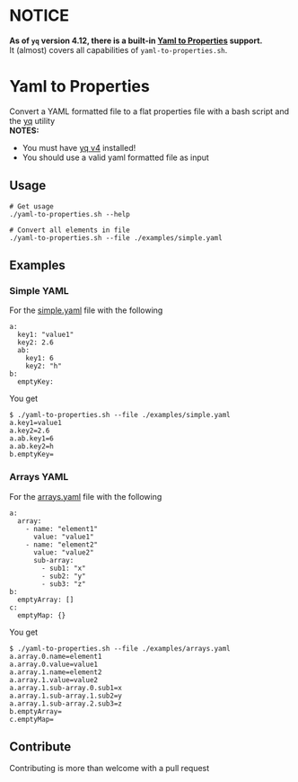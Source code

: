 # NOTICE
**As of `yq` version 4.12, there is a built-in [Yaml to Properties](https://mikefarah.gitbook.io/yq/v/v4.x/usage/properties) support.**<br>
It (almost) covers all capabilities of `yaml-to-properties.sh`.

# Yaml to Properties
Convert a YAML formatted file to a flat properties file with a bash script and the [yq](https://github.com/mikefarah/yq) utility<br>
**NOTES:**
* You must have [yq v4](https://github.com/mikefarah/yq/releases) installed!
* You should use a valid yaml formatted file as input

## Usage
```shell script
# Get usage
./yaml-to-properties.sh --help

# Convert all elements in file
./yaml-to-properties.sh --file ./examples/simple.yaml
```

## Examples
### Simple YAML
For the [simple.yaml](examples/simple.yaml) file with the following
```
a:
  key1: "value1"
  key2: 2.6
  ab:
    key1: 6
    key2: "h"
b:
  emptyKey:

```
You get
```shell script
$ ./yaml-to-properties.sh --file ./examples/simple.yaml
a.key1=value1
a.key2=2.6
a.ab.key1=6
a.ab.key2=h
b.emptyKey=

```

### Arrays YAML
For the [arrays.yaml](examples/arrays.yaml) file with the following
```
a:
  array:
    - name: "element1"
      value: "value1"
    - name: "element2"
      value: "value2"
      sub-array:
        - sub1: "x"
        - sub2: "y"
        - sub3: "z"
b:
  emptyArray: []
c:
  emptyMap: {}

```
You get
```shell script
$ ./yaml-to-properties.sh --file ./examples/arrays.yaml
a.array.0.name=element1
a.array.0.value=value1
a.array.1.name=element2
a.array.1.value=value2
a.array.1.sub-array.0.sub1=x
a.array.1.sub-array.1.sub2=y
a.array.1.sub-array.2.sub3=z
b.emptyArray=
c.emptyMap=

```

## Contribute
Contributing is more than welcome with a pull request
